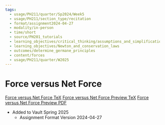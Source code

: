 ```yaml
---
tags:
  - usage/PH211/quarter/Sp2024/Week5
  - usage/PH211/section_type/recitation
  - format/assignment2024-04-27
  - modality/in-person
  - time/short
  - source/PH201_tutorials
  - learning_objectives/critical_thinking/assumptions_and_simplifications
  - learning_objectives/Newton_and_conservation_laws
  - outcomes/determine_germane_principles
  - content/forces
  - usage/PH211/quarter/W2025
---
```

# Force versus Net Force
[Force versus Net Force TeX](./Force_versus_Net_Force.tex)
[Force versus Net Force Preview TeX](./Force_versus_Net_Force_Preview.tex)
[Force versus Net Force Preview PDF](./Force_versus_Net_Force_Preview.pdf)
* Added to Vault Spring 2025
	* Assignment Format Version 2024-04-27